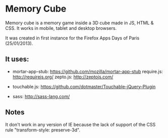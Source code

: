 Memory Cube
===========

Memory cube is a memory game inside a 3D cube made in JS, HTML & CSS. It works in mobile, tablet and desktop browsers.

It was created in first instance for the Firefox Apps Days of Paris (25/01/2013).

It uses:
--------

- mortar-app-stub: https://github.com/mozilla/mortar-app-stub
	require.js: http://requirejs.org/
	zepto.js: http://zeptojs.com/

- touchable.js: https://github.com/dotmaster/Touchable-jQuery-Plugin
- sass: http://sass-lang.com/


Notes
-----

It don't work in any version of IE because the lack of support of the CSS rule "transform-style: preserve-3d".